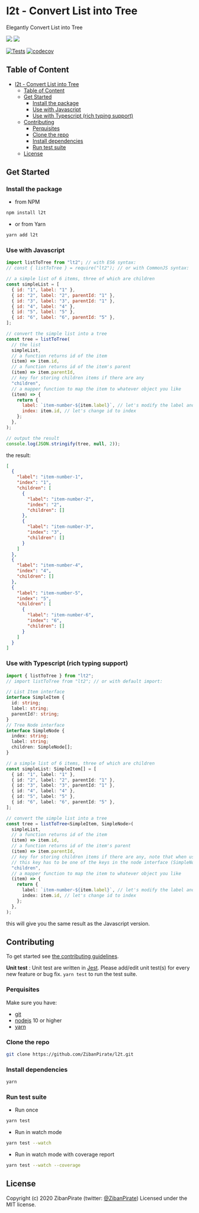 # l2t - Convert List into Tree

Elegantly Convert List into Tree

[![](https://img.shields.io/npm/v/l2t)](https://www.npmjs.com/package/l2t)
[![](https://img.shields.io/npm/dm/l2t)](https://www.npmjs.com/package/l2t)

[![Tests](https://github.com/ZibanPirate/l2t/workflows/Tests/badge.svg?branch=master)](https://github.com/ZibanPirate/l2t/actions?query=workflow%3ATests)
[![codecov](https://codecov.io/gh/ZibanPirate/l2t/branch/master/graph/badge.svg)](https://codecov.io/gh/ZibanPirate/l2t)

## Table of Content

- [l2t - Convert List into Tree](#l2t---convert-list-into-tree)
  - [Table of Content](#table-of-content)
  - [Get Started](#get-started)
    - [Install the package](#install-the-package)
    - [Use with Javascript](#use-with-javascript)
    - [Use with Typescript (rich typing support)](#use-with-typescript-rich-typing-support)
  - [Contributing](#contributing)
    - [Perquisites](#perquisites)
    - [Clone the repo](#clone-the-repo)
    - [Install dependencies](#install-dependencies)
    - [Run test suite](#run-test-suite)
  - [License](#license)

## Get Started

### Install the package

- from NPM

```sh
npm install l2t
```

- or from Yarn

```sh
yarn add l2t
```

### Use with Javascript

```js
import listToTree from "lt2"; // with ES6 syntax:
// const { listToTree } = require("lt2"); // or with CommonJS syntax:

// a simple list of 6 items, three of which are children
const simpleList = [
  { id: "1", label: "1" },
  { id: "2", label: "2", parentId: "1" },
  { id: "3", label: "3", parentId: "1" },
  { id: "4", label: "4" },
  { id: "5", label: "5" },
  { id: "6", label: "6", parentId: "5" },
];

// convert the simple list into a tree
const tree = listToTree(
  // the list
  simpleList,
  // a function returns id of the item
  (item) => item.id,
  // a function returns id of the item's parent
  (item) => item.parentId,
  // key for storing children items if there are any
  "children",
  // a mapper function to map the item to whatever object you like
  (item) => {
    return {
      label: `item-number-${item.label}`, // let's modify the label and prepend "item-number-"
      index: item.id, // let's change id to index
    };
  },
);

// output the result
console.log(JSON.stringify(tree, null, 2));
```

the result:

```json
[
  {
    "label": "item-number-1",
    "index": "1",
    "children": [
      {
        "label": "item-number-2",
        "index": "2",
        "children": []
      },
      {
        "label": "item-number-3",
        "index": "3",
        "children": []
      }
    ]
  },
  {
    "label": "item-number-4",
    "index": "4",
    "children": []
  },
  {
    "label": "item-number-5",
    "index": "5",
    "children": [
      {
        "label": "item-number-6",
        "index": "6",
        "children": []
      }
    ]
  }
]
```

### Use with Typescript (rich typing support)

```ts
import { listToTree } from "lt2";
// import listToTree from "lt2"; // or with default import:

// List Item interface
interface SimpleItem {
  id: string;
  label: string;
  parentId?: string;
}
// Tree Node interface
interface SimpleNode {
  index: string;
  label: string;
  children: SimpleNode[];
}

// a simple list of 6 items, three of which are children
const simpleList: SimpleItem[] = [
  { id: "1", label: "1" },
  { id: "2", label: "2", parentId: "1" },
  { id: "3", label: "3", parentId: "1" },
  { id: "4", label: "4" },
  { id: "5", label: "5" },
  { id: "6", label: "6", parentId: "5" },
];

// convert the simple list into a tree
const tree = listToTree<SimpleItem, SimpleNode>(
  simpleList,
  // a function returns id of the item
  (item) => item.id,
  // a function returns id of the item's parent
  (item) => item.parentId,
  // key for storing children items if there are any, note that when using typescript,
  // this key has to be one of the keys in the node interface (SimpleNode in this case)
  "children",
  // a mapper function to map the item to whatever object you like
  (item) => {
    return {
      label: `item-number-${item.label}`, // let's modify the label and prepend "item-number-"
      index: item.id, // let's change id to index
    };
  },
);
```

this will give you the same result as the Javascript version.

## Contributing

To get started see [the contributing guidelines](https://github.com/ZibanPirate/l2t/blob/master/.github/CONTRIBUTING.md).

**Unit test** :
Unit test are written in [Jest](https://jestjs.io/). Please add/edit unit test(s) for every new feature or bug fix. `yarn test` to run the test suite.

### Perquisites

Make sure you have:

- [git](https://git-scm.com/)
- [nodejs](https://nodejs.org/) 10 or higher
- [yarn](https://yarnpkg.com/)

### Clone the repo

```sh
git clone https://github.com/ZibanPirate/l2t.git
```

### Install dependencies

```sh
yarn
```

### Run test suite

- Run once

```sh
yarn test
```

- Run in watch mode

```sh
yarn test --watch
```

- Run in watch mode with coverage report

```sh
yarn test --watch --coverage
```

## License

Copyright (c) 2020 ZibanPirate (twitter: [@ZibanPirate](https://twitter.com/zibanpirate)) Licensed under the MIT license.
